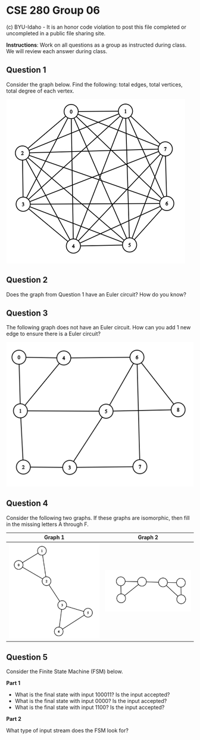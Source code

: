 # CSE 280 Group 06

(c) BYU-Idaho - It is an honor code violation to post this
file completed or uncompleted in a public file sharing site.

**Instructions**: Work on all questions as a group as instructed during class.  We will review each answer during class.

## Question 1

Consider the graph below.  Find the following: total edges, total vertices, total degree of each vertex.

![](group6_graph1.png)

## Question 2

Does the graph from Question 1 have an Euler circuit?  How do you know?

## Question 3

The following graph does not have an Euler circuit.  How can you add 1 new edge to ensure there is a Euler circuit?

![](group6_graph2.png)

## Question 4

Consider the following two graphs.  If these graphs are isomorphic, then fill in the missing letters A through F.

|Graph 1|Graph 2
|:-:|:-:|
|![](group6_graph3.png)|![](group6_graph4.png)|

## Question 5

Consider the Finite State Machine (FSM) below.

**Part 1**

* What is the final state with input 100011?  Is the input accepted?
* What is the final state with input 0000? Is the input accepted?
* What is the final state with input 1100? Is the input accepted?

**Part 2**

What type of input stream does the FSM look for?
